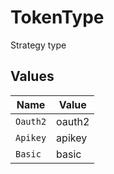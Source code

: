 # TokenType

Strategy type


## Values

| Name     | Value    |
| -------- | -------- |
| `Oauth2` | oauth2   |
| `Apikey` | apikey   |
| `Basic`  | basic    |
